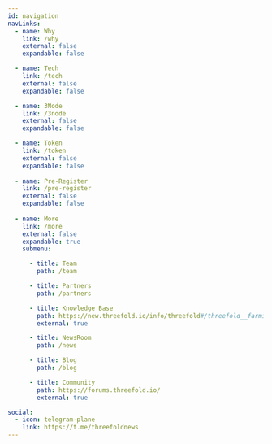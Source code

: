 ```yaml
---
id: navigation
navLinks:
  - name: Why
    link: /why
    external: false
    expandable: false

  - name: Tech
    link: /tech
    external: false
    expandable: false

  - name: 3Node
    link: /3node
    external: false
    expandable: false

  - name: Token
    link: /token
    external: false
    expandable: false
    
  - name: Pre-Register
    link: /pre-register
    external: false
    expandable: false
      
  - name: More
    link: /more
    external: false
    expandable: true
    submenu:

      - title: Team
        path: /team

      - title: Partners
        path: /partners

      - title: Knowledge Base
        path: https://new.threefold.io/info/threefold#/threefold__farming_intro
        external: true

      - title: NewsRoom
        path: /news

      - title: Blog
        path: /blog

      - title: Community
        path: https://forums.threefold.io/
        external: true

social:
  - icon: telegram-plane
    link: https://t.me/threefoldnews
---
```

